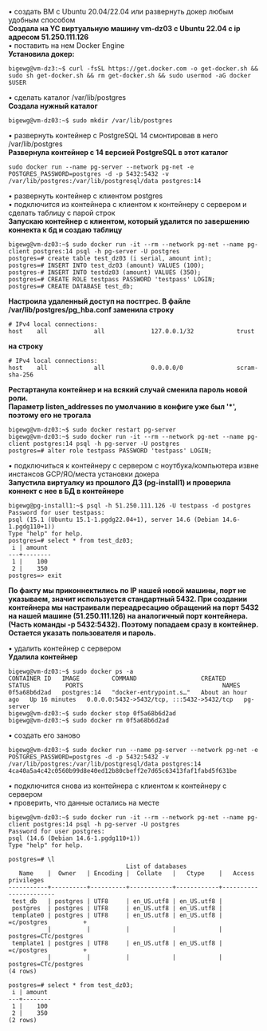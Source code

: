 • создать ВМ с Ubuntu 20.04/22.04 или развернуть докер любым удобным способом  
**Создала на YC виртуальную машину vm-dz03 с Ubuntu 22.04 с ip адресом 51.250.111.126**  
• поставить на нем Docker Engine  
**Установила докер:**  
```
bigewg@vm-dz3:~$ curl -fsSL https://get.docker.com -o get-docker.sh && sudo sh get-docker.sh && rm get-docker.sh && sudo usermod -aG docker $USER  
```
• сделать каталог /var/lib/postgres  
**Создала нужный каталог**  
```
bigewg@vm-dz03:~$ sudo mkdir /var/lib/postgres  
```
• развернуть контейнер с PostgreSQL 14 смонтировав в него /var/lib/postgres  
**Развернула контейнер с 14 версией PostgreSQL в этот каталог**  
```
sudo docker run --name pg-server --network pg-net -e POSTGRES_PASSWORD=postgres -d -p 5432:5432 -v /var/lib/postgres:/var/lib/postgresql/data postgres:14
```
• развернуть контейнер с клиентом postgres  
• подключится из контейнера с клиентом к контейнеру с сервером и сделать таблицу с парой строк  
**Запускаю контейнер с клиентом, который удалится по завершению коннекта к бд и создаю таблицу**  
```
bigewg@vm-dz03:~$ sudo docker run -it --rm --network pg-net --name pg-client postgres:14 psql -h pg-server -U postgres  
postgres=# create table test_dz03 (i serial, amount int);
postgres=# INSERT INTO test_dz03 (amount) VALUES (100);
postgres-# INSERT INTO testdz03 (amount) VALUES (350);
postgres=# CREATE ROLE testpass PASSWORD 'testpass' LOGIN;
postgres=# CREATE DATABASE test_db;
```

**Настроила удаленный доступ на постгрес. В файле /var/lib/postgres/pg_hba.conf заменила строку**  
```
# IPv4 local connections:
host    all             all             127.0.0.1/32            trust
```
**на строку**  
```
# IPv4 local connections:
host    all             all             0.0.0.0/0               scram-sha-256 
```  
**Рестартанула контейнер и на всякий случай сменила пароль новой роли.**  
**Параметр  listen_addresses по умолчанию в конфиге уже был '*\', поэтому его не трогала**  
```
bigewg@vm-dz03:~$ sudo docker restart pg-server
bigewg@vm-dz03:~$ sudo docker run -it --rm --network pg-net --name pg-client postgres:14 psql -h pg-server -U postgres
postgres=# alter role testpass PASSWORD 'testpass' LOGIN; 
```

• подключиться к контейнеру с сервером с ноутбука/компьютера извне инстансов GCP/ЯО/места установки докера  
**Запустила виртуалку из прошлого ДЗ (pg-install1) и проверила коннект с нее в БД в контейнере**  
```
bigewg@pg-install1:~$ psql -h 51.250.111.126 -U testpass -d postgres
Password for user testpass: 
psql (15.1 (Ubuntu 15.1-1.pgdg22.04+1), server 14.6 (Debian 14.6-1.pgdg110+1))
Type "help" for help.
postgres=# select * from test_dz03;
 i | amount 
---+--------
 1 |    100
 2 |    350
postgres=> exit
```
**По факту мы приконнектились по IP нашей новой машины, порт не указываем, значит используется стандартный 5432. При создании контейнера мы настраивали переадресацию обращений на порт 5432 на нашей машине (51.250.111.126) на аналогичный порт контейнера.(Часть команды -p 5432:5432). Поэтому попадаем сразу в контейнер. Остается указать пользователя и пароль.**  

• удалить контейнер с сервером  
**Удалила контейнер**
```
bigewg@vm-dz03:~$ sudo docker ps -a
CONTAINER ID   IMAGE         COMMAND                  CREATED             STATUS          PORTS                                       NAMES
0f5a68b6d2ad   postgres:14   "docker-entrypoint.s…"   About an hour ago   Up 16 minutes   0.0.0.0:5432->5432/tcp, :::5432->5432/tcp   pg-server
bigewg@vm-dz03:~$ sudo docker stop 0f5a68b6d2ad
bigewg@vm-dz03:~$ sudo docker rm 0f5a68b6d2ad
```
• создать его заново  
```
bigewg@vm-dz03:~$ sudo docker run --name pg-server --network pg-net -e POSTGRES_PASSWORD=postgres -d -p 5432:5432 -v /var/lib/postgres:/var/lib/postgresql/data postgres:14
4ca40a5a4c42c0560b99d8e40ed12b80cbeff2e7d65c63413faf1fabd5f631be
```
• подключится снова из контейнера с клиентом к контейнеру с сервером  
• проверить, что данные остались на месте 
```
bigewg@vm-dz03:~$ sudo docker run -it --rm --network pg-net --name pg-client postgres:14 psql -h pg-server -U postgres
Password for user postgres: 
psql (14.6 (Debian 14.6-1.pgdg110+1))
Type "help" for help.

postgres=# \l
                                 List of databases
   Name    |  Owner   | Encoding |  Collate   |   Ctype    |   Access privileges   
-----------+----------+----------+------------+------------+-----------------------
 test_db   | postgres | UTF8     | en_US.utf8 | en_US.utf8 | 
 postgres  | postgres | UTF8     | en_US.utf8 | en_US.utf8 | 
 template0 | postgres | UTF8     | en_US.utf8 | en_US.utf8 | =c/postgres          +
           |          |          |            |            | postgres=CTc/postgres
 template1 | postgres | UTF8     | en_US.utf8 | en_US.utf8 | =c/postgres          +
           |          |          |            |            | postgres=CTc/postgres
(4 rows)

postgres=# select * from test_dz03;
 i | amount 
---+--------
 1 |    100
 2 |    350
(2 rows)
```
 
 
